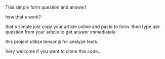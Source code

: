 This simple form question and answer!

how that's work?

that's simple just copy your article online and paste to form.
then type ask question from your article to get answer immediately 

this project utilize tensor.js for analyze texts.

Very welcome if you want to clone this code...
